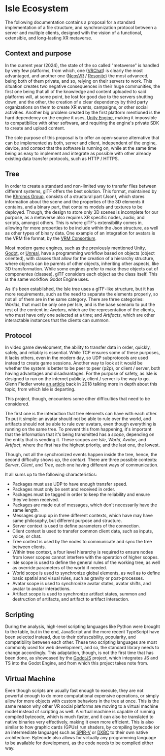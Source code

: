 # Isle Ecosystem

The following documentation contains a proposal for a standard implementation of a file structure, and synchronization protocol between a server and multiple clients, designed with the vision of a functional, extensible, and long-lasting XR metaverse.

## Context and purpose

In the current year (2024), the state of the so called "metaverse" is handled by very few platforms, from which, one ([VRChat](https://hello.vrchat.com/)) is clearly the most advantaged, and another one ([NeosVR](https://neos.com/) / [Resonite](https://resonite.com/)) the most advanced, being both of them private, and so, relying on their servers to work. This situation creates two negative consequences in their huge communities, the first one being that all of the knowledge and content uploaded to said platforms will, at some point, be lost for good due to the servers shutting down, and the other, the creation of a clear dependency by third party organizations on them to create XR events, campaigns, or other social activities. Another big problem created by the first platform mentioned is the hard dependency on the engine it uses, [Unity Engine](https://unity.com/), making it impossible to compatibilice with other software, and requiring the engine's private SDK to create and upload content.

The sole purpose of this proposal is to offer an open-source alternative that can be implemented as both, server and client, independent of the engine, device, and context that the software is running on, while at the same time being as easy to implement and integrate as possible with other already existing data transfer protocols, such as HTTP / HTTPS.

## Tree

In order to create a standard and non-limited way to transfer files between different systems, glTF offers the best solution. This format, maintained by the [Khronos Group](https://www.khronos.org/), consists of a structural part (Json), which stores information about the scene and the properties of the 3D elements it contains, and a binary part, that contains models and textures to be deployed. Though, the design to store only 3D scenes is incomplete for our purpose, as a metaverse also requires XR specific nodes, audio, and scripts, amongst others. This is where glTF's extensibility comes in, allowing for more properties to be include within the Json structure, as well as other types of binary data. One example of an integration for avatars is the VRM file format, by the [VRM Consortium](https://vrm-consortium.org/en/).

Most modern game engines, such as the previously mentioned Unity, [Godot](https://godotengine.org/), or [Unreal](https://www.unrealengine.com/en-US), have a programming workflow based on objects (object oriented), with classes that allow for the creation of a hierarchy structure, where objects can be parents of other objects, inheriting other aspects, like 3D transformation. While some engines prefer to make these objects out of componentes (classes), glTF considers each object as the class itself. This is the same workflow Godot Engine uses.

As it's been established, the Isle tree uses a glTF-like structure, but it has more requirements, such as the need to separate the elements properly, so not all of them are in the same category. There are three categories: *Worlds*, that must be only one per Isle, and is the base scenario to put the rest of the content in; *Avatars*, which are the representation of the clients, who must have only one selected at a time; and *Artifacts*, which are other interactable instances that the clients can summon.

## Protocol

In video game development, the ability to transfer data in order, quickly, safely, and reliably is essential. While TCP ensures some of these purposes, it lacks others, even in the modern day, so UDP subprotocols are used instead to create game sessions. Another way to look at it would be whether the system is better to be peer to peer (p2p), or client / server, both having advantages and disadvantages. For the purpose of safety, as Isle is designed to run on the internet publicly, client / server is the way to go. Glenn Fiedler wrote [an article](https://web.archive.org/web/20180823014904/https://gafferongames.com/categories/building-a-game-network-protocol) back in 2018 talking more in depth about this topic, from which Isle is departing.

This project, though, encounters some other difficulties that need to be considered.

The first one is the interaction that tree elements can have with each other. To put it simple: an avatar should not be able to rule over the world, and artifacts should not be able to rule over avatars, even though everything is running on the same tree. To prevent this from happening, it's important that the information that it's being transmitted has a *scope*, depending on the entity that is sending it. These scopes are *Isle*, *World*, *Avatar*, and *Artifact*, where the first has the highest priority, and the last one, the lowest.

Though, not all the synchronized events happen inside the tree, hence, the second difficulty shows up, the *context*. There are three possible contexts: *Server*, *Client*, and *Tree*, each one having different ways of communication.

It all sums up to the following characteristics:
* Packages must use UDP to have enough transfer speed.
* Packages must only be sent and received in order.
* Packages must be tagged in order to keep the reliability and ensure they've been received.
* Packages are made out of messages, which don't necessarily have the same length.
* Messages group up in three different contexts, which have may have same philosophy, but different purpose and structure.
* Server context is used to define parameters of the connection.
* Client context is used to transfer common client data, such as inputs, voice, or chat.
* Tree context is used by the nodes to communicate and sync the tree between clients.
* Within tree context, a four level hierarchy is required to ensure nodes from lower scopes cannot interfere with the operation of higher scopes.
* Isle scope is used to define the general rules of the working tree, as well as override parameters of the world if needed.
* World scope is used to synchronize global elements, as well as to define basic spatial and visual rules, such as gravity or post-processes.
* Avatar scope is used to synchronize avatar states, avatar shifts, and avatar to avatar interactions.
* Artifact scope is used to synchronize artifact states, summon and destruction of artifacts, and artifact to artifact interaction.

## Scripting

During the analysis, high-level scripting languages like Python were brought to the table, but in the end, JavaScript and the more recent TypeScript have been selected instead, due to their obfuscability, popularity, and compatibility between each other. These two scripting languages are most commonly used for web development, and so, the standard library needs to change accordingly. This adaptation, though, is not the first time that has been done, as showcased by the [GodotJS](https://geequlim.github.io/ECMAScript/) project, which integrates JS and TS into the Godot Engine, and from which this project takes note from.

## Virtual Machine

Even though scripts are usually fast enough to execute, they are not powerful enough to do more computational expensive operations, or simply allow for more objects with custom behaviors in the tree at once. This is the same reason why other VR social platforms are moving to a virtual machine model instead of scripting as well. A virtual machine is capable of running compiled bytecode, which is much faster, and it can also be translated to native binaries very effectively, making it even more efficient. This is also similar to how graphic cards (GPUs) run shaders, by compiling bytecode (or an intermediate language) such as [SPIR-V](https://registry.khronos.org/SPIR-V/) or [DXBC](https://learn.microsoft.com/en-us/windows/win32/direct3dhlsl/shader-model-5-assembly--directx-hlsl-) to their own native architecture. Bytecode also allows for virtually any programming language to be available for development, as the code needs to be compiled either way.
